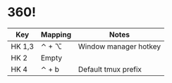 # 360!


| Key     | Mapping   | Notes                  |
| ------- | --------- | ---------------------- |
| HK 1,3  | ⌃ + ⌥     | Window manager hotkey  |
| HK 2    | Empty     |                        |
| HK 4    | ⌃ + b     | Default tmux prefix    |

